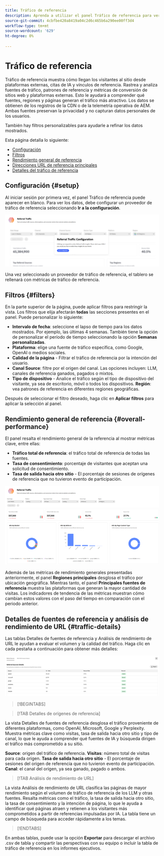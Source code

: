 ```yaml
---
title: Tráfico de referencia
description: Aprenda a utilizar el panel Tráfico de referencia para ver cómo llegan los visitantes al sitio desde plataformas externas, citas de IA y vínculos de referencia.
source-git-commit: 4cbfbe420a8419a04c2d6c465b6a290ee00ff3d4
workflow-type: tm+mt
source-wordcount: '629'
ht-degree: 0%

---
```



# Tráfico de referencia

Tráfico de referencia muestra cómo llegan los visitantes al sitio desde plataformas externas, citas de IA y vínculos de referencia. Rastrea y analiza fuentes de tráfico, patrones de referencia y métricas de conversión de sitios web y plataformas externas. Esto le ayudará a comprender qué fuentes, regiones y páginas generan el tráfico más atractivo. Los datos se obtienen de los registros de la CDN o de la telemetría operativa de AEM. Ambas fuentes preservan la privacidad y no capturan datos personales de los usuarios.

También hay filtros personalizables para ayudarle a refinar los datos mostrados.

Esta página detalla lo siguiente:

* [Configuración](#setup)
* [Filtros](#filters)
* [Rendimiento general de referencia](#overall-performance)
* [Direcciones URL de referencia principales](#top-referrals)
* [Detalles del tráfico de referencia](#traffic-details)

## Configuración {#setup}

Al iniciar sesión por primera vez, el panel Tráfico de referencia puede aparecer en blanco. Para ver los datos, debe configurar un proveedor de tráfico de referencia seleccionando **Ir a la configuración**.

![Configuración de referencia](/help/dashboards/assets/referral-setup1.png)

<!--- 1. Select your Source (either CDN logs or AEM Operational Telemetry).
2. Enter a primary contact email.
3. Click **Request activation** to enable data ingestion. Hiding this until confirmation from PM-->

Una vez seleccionado un proveedor de tráfico de referencia, el tablero se rellenará con métricas de tráfico de referencia.

## Filtros {#filters}

En la parte superior de la página, puede aplicar filtros para restringir la vista. Los filtros que elija afectarán **todas** las secciones presentes en el panel. Puede personalizar lo siguiente:

* **Intervalo de fecha**: seleccione el lapso de tiempo para los datos mostrados. Por ejemplo, las últimas 4 semanas. También tiene la opción de personalizar el período de tiempo seleccionando la opción **Semanas personalizadas**.
* **Plataforma**: elige una fuente de tráfico específica, como Google, OpenAI o medios sociales.
* **Calidad de la página** - Filtrar el tráfico de referencia por la intención del usuario.
* **Canal Source**: filtre por el origen del canal. Las opciones incluyen: LLM, canales de referencia ganados, pagados o mixtos.
* **Tipo de dispositivo** - Analice el tráfico según el tipo de dispositivo del visitante, ya sea de escritorio, móvil o todos los dispositivos.
  **Región**: vea patrones de referencia en diferentes regiones geográficas.

Después de seleccionar el filtro deseado, haga clic en **Aplicar filtros** para aplicar la selección al panel.

## Rendimiento general de referencia {#overall-performance}

El panel resalta el rendimiento general de la referencia al mostrar métricas clave, entre ellas:

* **Tráfico total de referencia**: el tráfico total de referencia de todas las fuentes.
* **Tasa de consentimiento**: porcentaje de visitantes que aceptan una solicitud de consentimiento.
* **Tasa de salida hacia otro sitio** - El porcentaje de sesiones de orígenes de referencia que no tuvieron evento de participación.

![Página de referencia](/help/dashboards/assets/referral-traffic.png)

Además de las métricas de rendimiento generales presentadas anteriormente, el panel **Regiones principales** desglosa el tráfico por ubicación geográfica. Mientras tanto, el panel **Principales fuentes de referencia** muestra las plataformas que generan la mayor cantidad de visitas. Los indicadores de tendencia de las métricas muestran cómo cambian estos valores con el paso del tiempo en comparación con el periodo anterior.

<!--## Top Referral URLs {#top-referrals}

The Top Referral URLs list surfaces your site’s most visited pages from referrals.

![Top Referral URLs](/help/dashboards/assets/top-url.png)-->

## Detalles de fuentes de referencia y análisis de rendimiento de URL {#traffic-details}

Las tablas Detalles de fuentes de referencia y Análisis de rendimiento de URL le ayudan a evaluar el volumen y la calidad del tráfico. Haga clic en cada pestaña a continuación para obtener más detalles:

![Detalles de tráfico de referencia](/help/dashboards/assets/traffic-details.png)

>[!BEGINTABS]

>[!TAB Detalles de orígenes de referencia]

La vista Detalles de fuentes de referencia desglosa el tráfico proveniente de diferentes plataformas, como OpenAI, Microsoft, Google y Perplexity. Muestra métricas clave como visitas, tasa de salida hacia otro sitio y tipo de canal, lo que le ayuda a comprender qué fuentes de IA y búsqueda dirigen el tráfico más comprometido a su sitio.

**Source**: origen del tráfico de referencia.
**Visitas**: número total de visitas para cada origen.
**Tasa de salida hacia otro sitio** - El porcentaje de sesiones del origen de referencia que no tuvieron evento de participación.
**Canal**: el canal del origen, ya sea ganado, pagado o ambos.

>[!TAB Análisis de rendimiento de URL]

La vista Análisis de rendimiento de URL clasifica las páginas de mayor rendimiento según el volumen de tráfico de referencia de los LLM y otras fuentes. Resalta métricas como el tráfico, la tasa de salida hacia otro sitio, la tasa de consentimiento y la intención de página, lo que le ayuda a identificar qué páginas atraen y retienen a los visitantes más comprometidos a partir de referencias impulsadas por IA. La tabla tiene un campo de búsqueda para acceder rápidamente a los temas.

>[!ENDTABS]

En ambas tablas, puede usar la opción **Exportar** para descargar el archivo .csv de tabla y compartir las perspectivas con su equipo o incluir la tabla de tráfico de referencia en los informes ejecutivos.
